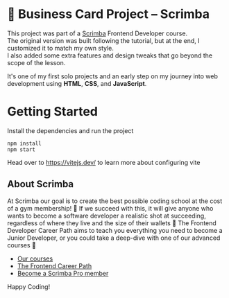 # 📇 Business Card Project – Scrimba

This project was part of a [Scrimba](https://scrimba.com/) Frontend Developer course.  
The original version was built following the tutorial, but at the end, I customized it to match my own style.  
I also added some extra features and design tweaks that go beyond the scope of the lesson.

It's one of my first solo projects and an early step on my journey into web development using **HTML**, **CSS**, and **JavaScript**.


# Getting Started
Install the dependencies and run the project
```
npm install
npm start
```

Head over to https://vitejs.dev/ to learn more about configuring vite
## About Scrimba

At Scrimba our goal is to create the best possible coding school at the cost of a gym membership! 💜
If we succeed with this, it will give anyone who wants to become a software developer a realistic shot at succeeding, regardless of where they live and the size of their wallets 🎉
The Frontend Developer Career Path aims to teach you everything you need to become a Junior Developer, or you could take a deep-dive with one of our advanced courses 🚀

- [Our courses](https://scrimba.com/allcourses)
- [The Frontend Career Path](https://scrimba.com/learn/frontend)
- [Become a Scrimba Pro member](https://scrimba.com/pricing)

Happy Coding!